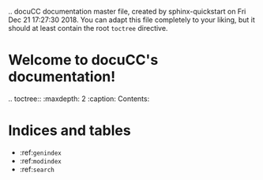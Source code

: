 .. docuCC documentation master file, created by
   sphinx-quickstart on Fri Dec 21 17:27:30 2018.
   You can adapt this file completely to your liking, but it should at least
   contain the root `toctree` directive.

Welcome to docuCC's documentation!
==================================

.. toctree::
   :maxdepth: 2
   :caption: Contents:



Indices and tables
==================

* :ref:`genindex`
* :ref:`modindex`
* :ref:`search`
